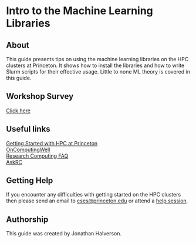 # Intro to the Machine Learning Libraries

## About
This guide presents tips on using the machine learning libraries on the HPC clusters at Princeton. It shows how to install the libraries and how to write Slurm scripts for their effective usage. Little to none ML theory is covered in this guide.

## Workshop Survey
[Click here](https://forms.gle/WhoAcb1J82XVTqq38)

## Useful links
[Getting Started with HPC at Princeton](https://researchcomputing.princeton.edu/education/online-tutorials/getting-started)  
[OnComputingWell](https://oncomputingwell.princeton.edu)  
[Research Computing FAQ](https://researchcomputing.princeton.edu/faq)  
[AskRC](https://researchcomputing.princeton.edu/about/contact/ask-research-computing)

## Getting Help

If you encounter any difficulties with getting started on the HPC clusters then please send an email to <a href="mailto:cses@princeton.edu">cses@princeton.edu</a> or attend a <a href="https://researchcomputing.princeton.edu/education/help-sessions">help session</a>.

## Authorship

This guide was created by Jonathan Halverson.
